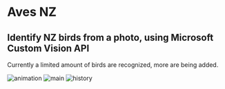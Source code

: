 # Aves NZ
## Identify NZ birds from a photo, using Microsoft Custom Vision API
Currently a limited amount of birds are recognized, more are being added.

![animation](https://user-images.githubusercontent.com/26443901/29054499-b06dabf4-7c4a-11e7-9639-998f2bc8b463.gif)
![main](https://user-images.githubusercontent.com/26443901/28601475-7a38450a-720c-11e7-9c40-9e1a9dd2f2d3.png)
![history](https://user-images.githubusercontent.com/26443901/28601476-7a65186e-720c-11e7-9972-7401ab7e9caf.png)
